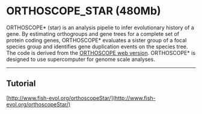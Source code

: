 # ORTHOSCOPE_STAR (480Mb)   
ORTHOSCOPE* (star) is an analysis pipelie to infer evolutionary history of a gene. By estimating orthogroups and gene trees for a complete set of protein coding genes, ORTHOSCOPE* evaluates a sister group of a focal species group and identifies gene duplication events on the species tree. The code is derived from the [ORTHOSCOPE web version](https://github.com/jun-inoue/orthoscope). ORTHOSCOPE* is designed to use supercomputer for genome scale analyses. 


---

## Tutorial
[http://www.fish-evol.org/orthoscopeStar/](http://www.fish-evol.org/orthoscopeStar/)


<br />  

